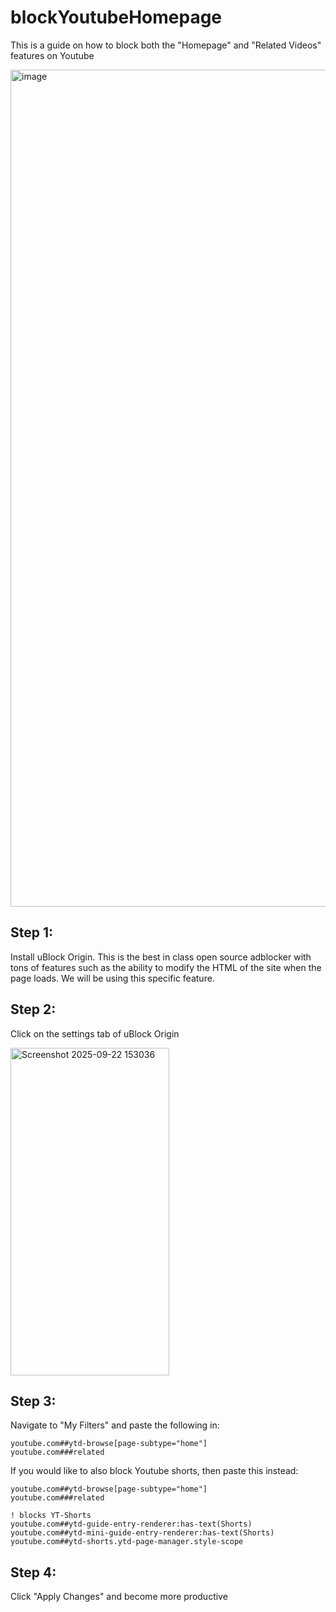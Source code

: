 # blockYoutubeHomepage
This is a guide on how to block both the "Homepage" and "Related Videos" features on Youtube

<img width="2557" height="1339" alt="image" src="https://github.com/user-attachments/assets/a9ada1cc-7122-4fa1-8201-2fc60db9fe3e" />

## Step 1:
Install uBlock Origin. This is the best in class open source adblocker with tons of features such as the ability to modify the HTML of the site when the page loads. We will be using this specific feature.

## Step 2:
Click on the settings tab of uBlock Origin

<img width="254" height="524" alt="Screenshot 2025-09-22 153036" src="https://github.com/user-attachments/assets/82db1ec2-bcb3-4755-8ad4-4854f238062e" />


## Step 3:
Navigate to "My Filters" and paste the following in:
```
youtube.com##ytd-browse[page-subtype="home"]
youtube.com###related
```
If you would like to also block Youtube shorts, then paste this instead:
```
youtube.com##ytd-browse[page-subtype="home"]
youtube.com###related

! blocks YT-Shorts
youtube.com##ytd-guide-entry-renderer:has-text(Shorts)
youtube.com##ytd-mini-guide-entry-renderer:has-text(Shorts)
youtube.com##ytd-shorts.ytd-page-manager.style-scope
```
## Step 4: 
Click "Apply Changes" and become more productive

